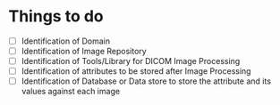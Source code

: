 # Things to do

- [ ] Identification of Domain
- [ ] Identification of Image Repository
- [ ] Identification of Tools/Library for DICOM Image Processing
- [ ] Identification of attributes to be stored after Image Processing
- [ ] Identification of Database or Data store to store the attribute and its values against each image
